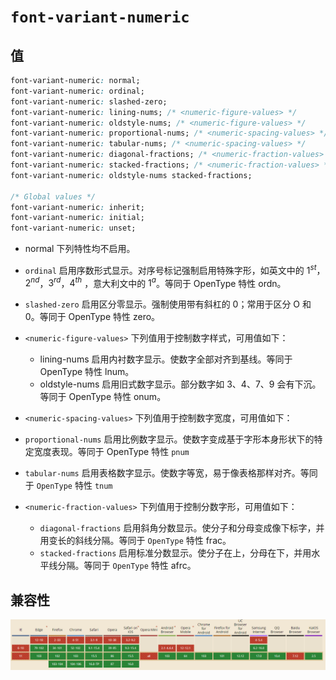 # `font-variant-numeric`

## 值

```css
font-variant-numeric: normal;
font-variant-numeric: ordinal;
font-variant-numeric: slashed-zero;
font-variant-numeric: lining-nums; /* <numeric-figure-values> */
font-variant-numeric: oldstyle-nums; /* <numeric-figure-values> */
font-variant-numeric: proportional-nums; /* <numeric-spacing-values> */
font-variant-numeric: tabular-nums; /* <numeric-spacing-values> */
font-variant-numeric: diagonal-fractions; /* <numeric-fraction-values> */
font-variant-numeric: stacked-fractions; /* <numeric-fraction-values> */
font-variant-numeric: oldstyle-nums stacked-fractions;

/* Global values */
font-variant-numeric: inherit;
font-variant-numeric: initial;
font-variant-numeric: unset;
```

- normal
  下列特性均不启用。

- `ordinal`
  启用序数形式显示。对序号标记强制启用特殊字形，如英文中的 $1^{st}$，$2^{nd}$，$3^{rd}$，$4^{th}$ ，意大利文中的 $1^a$。等同于 OpenType 特性 ordn。
- `slashed-zero`
  启用区分零显示。强制使用带有斜杠的 0；常用于区分 O 和 0。等同于 OpenType 特性 zero。
- `<numeric-figure-values>`
  下列值用于控制数字样式，可用值如下：
  - lining-nums 启用内衬数字显示。使数字全部对齐到基线。等同于 OpenType 特性 lnum。
  - oldstyle-nums 启用旧式数字显示。部分数字如 3、4、7、9 会有下沉。等同于 OpenType 特性 onum。
- `<numeric-spacing-values>`
  下列值用于控制数字宽度，可用值如下：
- `proportional-nums` 启用比例数字显示。使数字变成基于字形本身形状下的特定宽度表现。等同于 OpenType 特性 `pnum`
- `tabular-nums` 启用表格数字显示。使数字等宽，易于像表格那样对齐。等同于 `OpenType` 特性 `tnum`
- `<numeric-fraction-values>`
  下列值用于控制分数字形，可用值如下：
  - `diagonal-fractions` 启用斜角分数显示。使分子和分母变成像下标字，并用变长的斜线分隔。等同于 `OpenType` 特性 frac。
  - `stacked-fractions` 启用标准分数显示。使分子在上，分母在下，并用水平线分隔。等同于 `OpenType` 特性 afrc。

## 兼容性

![](./__assets__/font-variant-numeric-2022-07-14-15-43-50.png)
